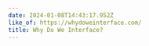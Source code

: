 ```yaml
---
date: 2024-01-08T14:43:17.952Z
like_of: https://whydoweinterface.com/
title: Why Do We Interface?
---
```

